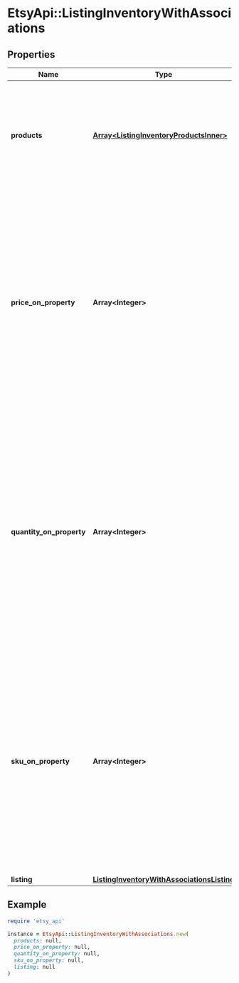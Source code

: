 # EtsyApi::ListingInventoryWithAssociations

## Properties

| Name | Type | Description | Notes |
| ---- | ---- | ----------- | ----- |
| **products** | [**Array&lt;ListingInventoryProductsInner&gt;**](ListingInventoryProductsInner.md) | A JSON array of products available in a listing, even if only one product. All field names in the JSON blobs are lowercase. | [optional] |
| **price_on_property** | **Array&lt;Integer&gt;** | An array of unique [listing property](/documentation/reference#operation/getListingProperties) ID integers for the properties that change product prices, if any. For example, if you charge specific prices for different sized products in the same listing, then this array contains the property ID for size. | [optional] |
| **quantity_on_property** | **Array&lt;Integer&gt;** | An array of unique [listing property](/documentation/reference#operation/getListingProperties) ID integers for the properties that change the quantity of the products, if any. For example, if you stock specific quantities of different colored products in the same listing, then this array contains the property ID for color. | [optional] |
| **sku_on_property** | **Array&lt;Integer&gt;** | An array of unique [listing property](/documentation/reference#operation/getListingProperties) ID integers for the properties that change the product SKU, if any. For example, if you use specific skus for different colored products in the same listing, then this array contains the property ID for color. | [optional] |
| **listing** | [**ListingInventoryWithAssociationsListing**](ListingInventoryWithAssociationsListing.md) |  | [optional] |

## Example

```ruby
require 'etsy_api'

instance = EtsyApi::ListingInventoryWithAssociations.new(
  products: null,
  price_on_property: null,
  quantity_on_property: null,
  sku_on_property: null,
  listing: null
)
```

